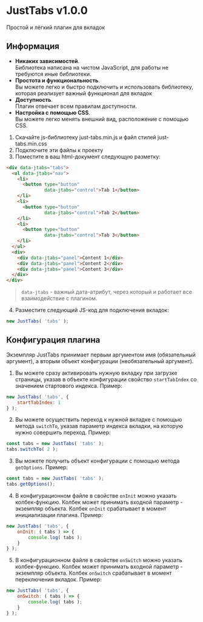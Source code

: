 # JustTabs v1.0.0

Простой и лёгкий плагин для вкладок

## Информация

+ __Никаких зависимостей__. <br>
Библиотека написана на чистом JavaScript, для работы не требуются иные библиотеки.
+ __Простота и функциональность__. <br>
Вы можете легко и быстро подключить и использовать библиотеку, которая реализует важный функционал для вкладок
+ __Доступность__. <br>
Плагин отвечает всем правилам доступности.
+ __Настройка с помощью CSS__. <br>
Вы можете легко менять внешний вид, расположение с помощью CSS.

1. Скачайте js-библиотеку just-tabs.min.js и файл стилей just-tabs.min.css
2. Подключите эти файлы к проекту
3. Поместите в ваш html-документ следующую разметку:
```html
<div data-jtabs="tabs">
  <ul data-jtabs="nav">
    <li>
      <button type="button"
              data-jtabs="control">Tab 1</button>
    </li>
    <li>
      <button type="button"
              data-jtabs="control">Tab 2</button>
    </li>
    <li>
      <button type="button"
              data-jtabs="control">Tab 3</button>
    </li>
  </ul>
  <div>
    <div data-jtabs="panel">Content 1</div>
    <div data-jtabs="panel">Content 2</div>
    <div data-jtabs="panel">Content 3</div>
  </div>
</div>
```

> `data-jtabs` - важный дата-атрибут, через который и работает все взаимодействие с плагином.

4. Разместите следующий JS-код для подключения вкладок:
```javascript
new JustTabs( 'tabs' );
```

## Конфигурация плагина

Экземпляр JustTabs принимает первым аргументом имя (обязательный аргумент), а вторым объект конфигурации (необязательный аргумент).

1. Вы можете сразу активировать нужную вкладку при загрузке страницы, указав в объекте конфигурации свойство `startTabIndex` со значением стартового индекса. Пример:
```javascript
new JustTabs( 'tabs', {
	startTabIndex: 1
} );
```

2. Вы можете осуществить переход к нужной вкладке с помощью метода `switchTo`, указав параметр индекса вкладки, на которую нужно совершить переход. Пример:
```javascript
const tabs = new JustTabs( 'tabs' );
tabs.switchTo( 2 );
```

3. Вы можете получить объект конфигурации с помощью метода `getOptions`. Пример:
```javascript
const tabs = new JustTabs( 'tabs' );
tabs.getOptions();
```

4. В конфигурационном файле в свойстве `onInit` можно указать колбек-функцию. Колбек может принимать входной параметр - экземпляр объекта. Колбек `onInit` срабатывает в момент инициализации плагина. Пример:
```javascript
new JustTabs( 'tabs', {
	onInit: ( tabs ) => {
		console.log( tabs );
	}
} );
```

5. В конфигурационном файле в свойстве `onSwitch` можно указать колбек-функцию. Колбек может принимать входной параметр - экземпляр объекта. Колбек `onSwitch` срабатывает в момент переключения вкладок.  Пример:
```javascript
new JustTabs( 'tabs', {
	onSwitch: ( tabs ) => {
		console.log( tabs );
	}
} );
```
